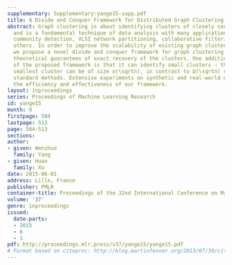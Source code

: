 ```yaml
---
supplementary: Supplementary:yange15-supp.pdf
title: A Divide and Conquer Framework for Distributed Graph Clustering
abstract: Graph clustering is about identifying clusters of closely connected nodes,
  and is a fundamental technique of data analysis with many applications including
  community detection, VLSI network partitioning, collaborative filtering, and many
  others. In order to improve the scalability of existing graph clustering algorithms,
  we propose a novel divide and conquer framework for graph clustering, and establish
  theoretical guarantees of exact recovery of the clusters. One additional advantage
  of the proposed framework is that it can identify small clusters – the size of the
  smallest cluster can be of size o(\sqrtn), in contrast to Ω(\sqrtn) required by
  standard methods. Extensive experiments on synthetic and real-world datasets demonstrate
  the efficiency and effectiveness of our framework.
layout: inproceedings
series: Proceedings of Machine Learning Research
id: yange15
month: 0
firstpage: 504
lastpage: 513
page: 504-513
sections: 
author:
- given: Wenzhuo
  family: Yang
- given: Huan
  family: Xu
date: 2015-06-01
address: Lille, France
publisher: PMLR
container-title: Proceedings of the 32nd International Conference on Machine Learning
volume: '37'
genre: inproceedings
issued:
  date-parts:
  - 2015
  - 6
  - 1
pdf: http://proceedings.mlr.press/v37/yange15/yange15.pdf
# Format based on citeproc: http://blog.martinfenner.org/2013/07/30/citeproc-yaml-for-bibliographies/
---
```

